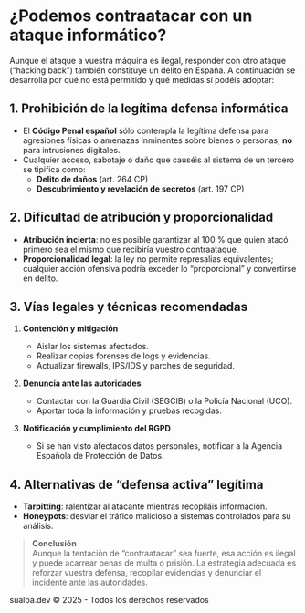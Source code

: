 # ¿Podemos contraatacar con un ataque informático?

Aunque el ataque a vuestra máquina es ilegal, responder con otro ataque (“hacking back”) también constituye un delito en España. A continuación se desarrolla por qué no está permitido y qué medidas sí podéis adoptar:

## 1. Prohibición de la legítima defensa informática
- El **Código Penal español** sólo contempla la legítima defensa para agresiones físicas o amenazas inminentes sobre bienes o personas, **no** para intrusiones digitales.  
- Cualquier acceso, sabotaje o daño que causéis al sistema de un tercero se tipifica como:
  - **Delito de daños** (art. 264 CP)  
  - **Descubrimiento y revelación de secretos** (art. 197 CP)  

## 2. Dificultad de atribución y proporcionalidad
- **Atribución incierta**: no es posible garantizar al 100 % que quien atacó primero sea el mismo que recibiría vuestro contraataque.  
- **Proporcionalidad legal**: la ley no permite represalias equivalentes; cualquier acción ofensiva podría exceder lo “proporcional” y convertirse en delito.

## 3. Vías legales y técnicas recomendadas
1. **Contención y mitigación**  
   - Aislar los sistemas afectados.  
   - Realizar copias forenses de logs y evidencias.  
   - Actualizar firewalls, IPS/IDS y parches de seguridad.  

2. **Denuncia ante las autoridades**  
   - Contactar con la Guardia Civil (SEGCIB) o la Policía Nacional (UCO).  
   - Aportar toda la información y pruebas recogidas.  

3. **Notificación y cumplimiento del RGPD**  
   - Si se han visto afectados datos personales, notificar a la Agencia Española de Protección de Datos.

## 4. Alternativas de “defensa activa” legítima
- **Tarpitting**: ralentizar al atacante mientras recopiláis información.  
- **Honeypots**: desviar el tráfico malicioso a sistemas controlados para su análisis.

> **Conclusión**  
> Aunque la tentación de “contraatacar” sea fuerte, esa acción es ilegal y puede acarrear penas de multa o prisión. La estrategia adecuada es reforzar vuestra defensa, recopilar evidencias y denunciar el incidente ante las autoridades.  


sualba.dev © 2025 - Todos los derechos reservados